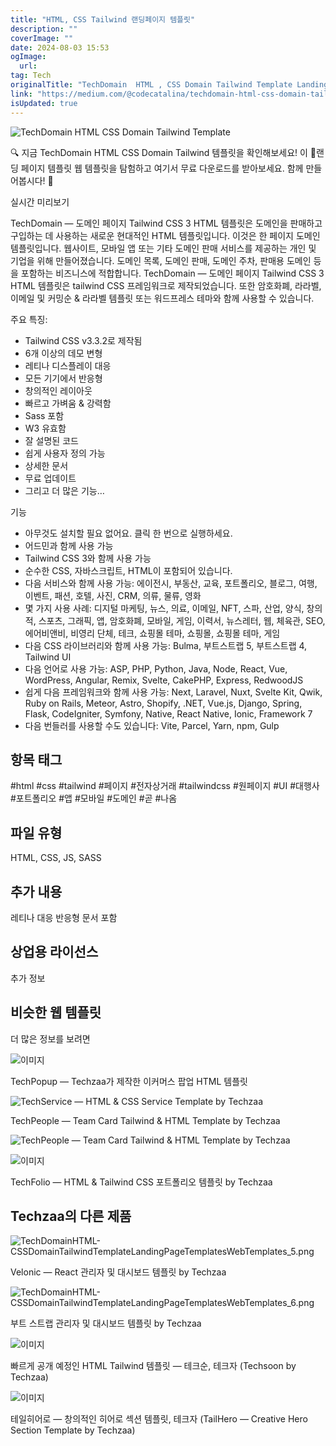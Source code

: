 ```yaml
---
title: "HTML, CSS Tailwind 랜딩페이지 템플릿"
description: ""
coverImage: ""
date: 2024-08-03 15:53
ogImage: 
  url: 
tag: Tech
originalTitle: "TechDomain  HTML , CSS Domain Tailwind Template Landing Page Templates Web Templates"
link: "https://medium.com/@codecatalina/techdomain-html-css-domain-tailwind-template-landing-page-templates-web-templates-4ca2af7e4bd3"
isUpdated: true
---
```






![TechDomain HTML CSS Domain Tailwind Template](/assets/img/TechDomainHTML-CSSDomainTailwindTemplateLandingPageTemplatesWebTemplates_0.png)

🔍 지금 TechDomain HTML CSS Domain Tailwind 템플릿을 확인해보세요! 이 📁랜딩 페이지 템플릿 웹 템플릿을 탐험하고 여기서 무료 다운로드를 받아보세요. 함께 만들어봅시다! 🚀

실시간 미리보기

TechDomain — 도메인 페이지 Tailwind CSS 3 HTML 템플릿은 도메인을 판매하고 구입하는 데 사용하는 새로운 현대적인 HTML 템플릿입니다. 이것은 한 페이지 도메인 템플릿입니다. 웹사이트, 모바일 앱 또는 기타 도메인 판매 서비스를 제공하는 개인 및 기업을 위해 만들어졌습니다. 도메인 목록, 도메인 판매, 도메인 주차, 판매용 도메인 등을 포함하는 비즈니스에 적합합니다. TechDomain — 도메인 페이지 Tailwind CSS 3 HTML 템플릿은 tailwind CSS 프레임워크로 제작되었습니다. 또한 암호화폐, 라라벨, 이메일 및 커밍순 & 라라벨 템플릿 또는 워드프레스 테마와 함께 사용할 수 있습니다.

<div class="content-ad"></div>

주요 특징:

- Tailwind CSS v3.3.2로 제작됨
- 6개 이상의 데모 변형
- 레티나 디스플레이 대응
- 모든 기기에서 반응형
- 창의적인 레이아웃
- 빠르고 가벼움 & 강력함
- Sass 포함
- W3 유효함
- 잘 설명된 코드
- 쉽게 사용자 정의 가능
- 상세한 문서
- 무료 업데이트
- 그리고 더 많은 기능…

기능

- 아무것도 설치할 필요 없어요. 클릭 한 번으로 실행하세요.
- 어드민과 함께 사용 가능
- Tailwind CSS 3와 함께 사용 가능
- 순수한 CSS, 자바스크립트, HTML이 포함되어 있습니다.
- 다음 서비스와 함께 사용 가능: 에이전시, 부동산, 교육, 포트폴리오, 블로그, 여행, 이벤트, 패션, 호텔, 사진, CRM, 의류, 물류, 영화
- 몇 가지 사용 사례: 디지털 마케팅, 뉴스, 의료, 이메일, NFT, 스파, 산업, 양식, 창의적, 스포츠, 그래픽, 앱, 암호화폐, 모바일, 게임, 이력서, 뉴스레터, 웹, 체육관, SEO, 에어비앤비, 비영리 단체, 테크, 쇼핑몰 테마, 쇼핑몰, 쇼핑몰 테마, 게임
- 다음 CSS 라이브러리와 함께 사용 가능: Bulma, 부트스트랩 5, 부트스트랩 4, Tailwind UI
- 다음 언어로 사용 가능: ASP, PHP, Python, Java, Node, React, Vue, WordPress, Angular, Remix, Svelte, CakePHP, Express, RedwoodJS
- 쉽게 다음 프레임워크와 함께 사용 가능: Next, Laravel, Nuxt, Svelte Kit, Qwik, Ruby on Rails, Meteor, Astro, Shopify, .NET, Vue.js, Django, Spring, Flask, CodeIgniter, Symfony, Native, React Native, Ionic, Framework 7
- 다음 번들러를 사용할 수도 있습니다: Vite, Parcel, Yarn, npm, Gulp

<div class="content-ad"></div>

## 항목 태그

#html #css #tailwind #페이지 #전자상거래 #tailwindcss #원페이지 #UI #대행사 #포트폴리오 #앱 #모바일 #도메인 #곧 #나옴

## 파일 유형

HTML, CSS, JS, SASS

<div class="content-ad"></div>

## 추가 내용

레티나 대응
반응형
문서 포함

## 상업용 라이선스

추가 정보

<div class="content-ad"></div>

## 비슷한 웹 템플릿

더 많은 정보를 보려면

![이미지](/assets/img/TechDomainHTML-CSSDomainTailwindTemplateLandingPageTemplatesWebTemplates_1.png)

TechPopup — Techzaa가 제작한 이커머스 팝업 HTML 템플릿

<div class="content-ad"></div>

![TechService — HTML & CSS Service Template by Techzaa](/assets/img/TechDomainHTML-CSSDomainTailwindTemplateLandingPageTemplatesWebTemplates_2.png)

TechPeople — Team Card Tailwind & HTML Template by Techzaa

![TechPeople — Team Card Tailwind & HTML Template by Techzaa](/assets/img/TechDomainHTML-CSSDomainTailwindTemplateLandingPageTemplatesWebTemplates_3.png)

<div class="content-ad"></div>

![이미지](/assets/img/TechDomainHTML-CSSDomainTailwindTemplateLandingPageTemplatesWebTemplates_4.png)

TechFolio — HTML & Tailwind CSS 포트폴리오 템플릿 by Techzaa

## Techzaa의 다른 제품

<div class="content-ad"></div>

![TechDomainHTML-CSSDomainTailwindTemplateLandingPageTemplatesWebTemplates_5.png](/assets/img/TechDomainHTML-CSSDomainTailwindTemplateLandingPageTemplatesWebTemplates_5.png)

Velonic — React 관리자 및 대시보드 템플릿 by Techzaa

![TechDomainHTML-CSSDomainTailwindTemplateLandingPageTemplatesWebTemplates_6.png](/assets/img/TechDomainHTML-CSSDomainTailwindTemplateLandingPageTemplatesWebTemplates_6.png)

부트 스트랩 관리자 및 대시보드 템플릿 by Techzaa

<div class="content-ad"></div>

![이미지](/assets/img/TechDomainHTML-CSSDomainTailwindTemplateLandingPageTemplatesWebTemplates_7.png)

빠르게 공개 예정인 HTML Tailwind 템플릿 — 테크순, 테크자 (Techsoon by Techzaa)

![이미지](/assets/img/TechDomainHTML-CSSDomainTailwindTemplateLandingPageTemplatesWebTemplates_8.png)

테일히어로 — 창의적인 히어로 섹션 템플릿, 테크자 (TailHero — Creative Hero Section Template by Techzaa)
